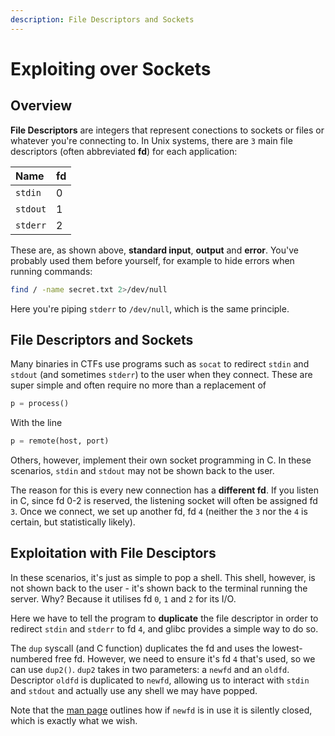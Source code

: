 ```yaml
---
description: File Descriptors and Sockets
---
```


# Exploiting over Sockets

## Overview

**File Descriptors** are integers that represent conections to sockets or files or whatever you're connecting to. In Unix systems, there are `3` main file descriptors \(often abbreviated **fd**\) for each application:

| Name | fd |
| :--- | :--- |
| `stdin` | 0 |
| `stdout` | 1 |
| `stderr` | 2 |

These are, as shown above, **standard input**, **output** and **error**. You've probably used them before yourself, for example to hide errors when running commands:

```bash
find / -name secret.txt 2>/dev/null
```

Here you're piping `stderr` to `/dev/null`, which is the same principle.

## File Descriptors and Sockets

Many binaries in CTFs use programs such as `socat` to redirect `stdin` and `stdout` \(and sometimes `stderr`\) to the user when they connect. These are super simple and often require no more than a replacement of

```python
p = process()
```

With the line

```python
p = remote(host, port)
```

Others, however, implement their own socket programming in C. In these scenarios, `stdin` and `stdout` may not be shown back to the user.

The reason for this is every new connection has a **different fd**. If you listen in C, since fd 0-2 is reserved, the listening socket will often be assigned fd `3`. Once we connect, we set up another fd, fd `4` \(neither the `3` nor the `4` is certain, but statistically likely\).

## Exploitation with File Desciptors

In these scenarios, it's just as simple to pop a shell. This shell, however, is not shown back to the user - it's shown back to the terminal running the server. Why? Because it utilises fd `0`, `1` and `2` for its I/O.

Here we have to tell the program to **duplicate** the file descriptor in order to redirect `stdin` and `stderr` to fd `4`, and glibc provides a simple way to do so.

The `dup` syscall \(and C function\) duplicates the fd and uses the lowest-numbered free fd. However, we need to ensure it's fd `4` that's used, so we can use `dup2()`. `dup2` takes in two parameters: a `newfd` and an `oldfd`. Descriptor `oldfd` is duplicated to `newfd`, allowing us to interact with `stdin` and `stdout` and actually use any shell we may have popped.

Note that the [man page](https://man7.org/linux/man-pages/man2/dup.2.html) outlines how if `newfd` is in use it is silently closed, which is exactly what we wish.

